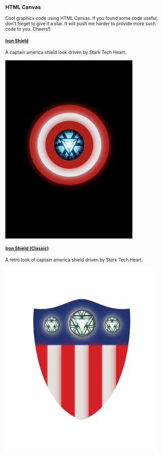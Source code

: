<h3>HTML Canvas</h3>
Cool graphics code using HTML Canvas. If you found some code useful, don't forget to give it a star. It will push me harder to provide more such code to you. Cheers!!

<h4><a href="https://github.com/priyanshukdc/CodeBase/blob/d45dc9f77582db28245bd37910d077318a9ec5ad/Graphics/HTML_CANVAS/IronShield/ironShield.html">Iron Shield</a></h4>
A captain america shield look driven by Stark Tech Heart.
<br/><br/>
<img src="https://github.com/priyanshukdc/CodeBase/blob/131a66d0a5ee04e04d2e6fe2679123026ab70d58/Graphics/HTML_CANVAS/IronShield/ironShieldPreview.png" alt="Iron Shield Preview"/>
<br/>

<h4><a href="https://github.com/priyanshukdc/CodeBase/blob/d45dc9f77582db28245bd37910d077318a9ec5ad/Graphics/HTML_CANVAS/IronShieldClassic/ironShieldClassic.html">Iron Shield (Classic)</a></h4>
A retro look of captain america shield driven by Stark Tech Heart.
<br/><br/>
 <img src="https://github.com/priyanshukdc/CodeBase/blob/131a66d0a5ee04e04d2e6fe2679123026ab70d58/Graphics/HTML_CANVAS/IronShieldClassic/ironShieldClassicPreview.png" alt="Iron Shield Classic Preview"/>
<br/>

